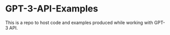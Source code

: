 # GPT-3-API-Examples
This is a repo to host code and examples produced while working with GPT-3 API.
